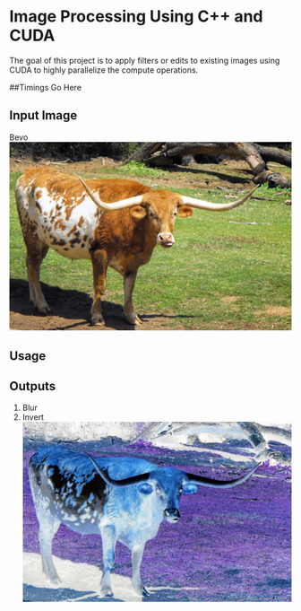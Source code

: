 # Image Processing Using C++ and CUDA

The goal of this project is to apply filters or edits to existing images using CUDA to highly parallelize the compute operations.

##Timings Go Here

## Input Image
Bevo
![Bevo](/bevo.png)

## Usage

## Outputs 
 1. Blur
 2. Invert
 ![Invert](/evilbevo.png)